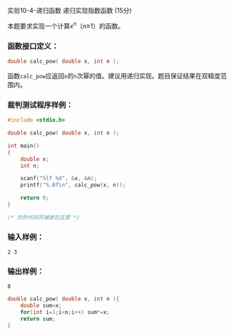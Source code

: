 实验10-4-递归函数 递归实现指数函数 (15分)

本题要求实现一个计算*x*<sup>*n*</sup>（*n*≥1）的函数。

### 函数接口定义：

```c++
double calc_pow( double x, int n );
```

函数`calc_pow`应返回`x`的`n`次幂的值。建议用递归实现。题目保证结果在双精度范围内。

### 裁判测试程序样例：

```c++
#include <stdio.h>

double calc_pow( double x, int n );

int main()
{
    double x;
    int n;

    scanf("%lf %d", &x, &n);
    printf("%.0f\n", calc_pow(x, n));

    return 0;
}

/* 你的代码将被嵌在这里 */
```

### 输入样例：

```in
2 3
```

### 输出样例：

```out
8
```



```c++
double calc_pow( double x, int n ){
    double sum=x;
    for(int i=1;i<n;i++) sum*=x;
    return sum;
}
```

